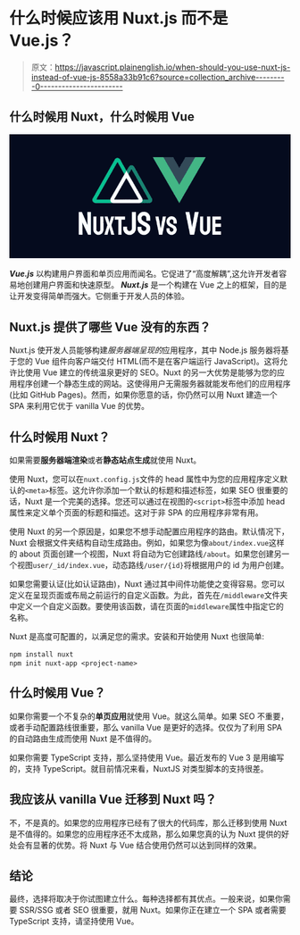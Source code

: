 # 什么时候应该用 Nuxt.js 而不是 Vue.js？

> 原文：<https://javascript.plainenglish.io/when-should-you-use-nuxt-js-instead-of-vue-js-8558a33b91c6?source=collection_archive---------0----------------------->

## 什么时候用 Nuxt，什么时候用 Vue

![](img/c160a1ec882d7687768ecac512a1e6fd.png)

***Vue.js*** 以构建用户界面和单页应用而闻名。它促进了“高度解耦”,这允许开发者容易地创建用户界面和快速原型。 ***Nuxt.js*** 是一个构建在 Vue 之上的框架，目的是让开发变得简单而强大。它侧重于开发人员的体验。

## Nuxt.js 提供了哪些 Vue 没有的东西？

Nuxt.js 使开发人员能够构建*服务器端呈现的*应用程序，其中 Node.js 服务器将基于您的 Vue 组件向客户端交付 HTML(而不是在客户端运行 JavaScript)。这将允许比使用 Vue 建立的传统温泉更好的 SEO。Nuxt 的另一大优势是能够为您的应用程序创建一个静态生成的网站。这使得用户无需服务器就能发布他们的应用程序(比如 GitHub Pages)。然而，如果你愿意的话，你仍然可以用 Nuxt 建造一个 SPA 来利用它优于 vanilla Vue 的优势。

## 什么时候用 Nuxt？

如果需要**服务器端渲染**或者**静态站点生成**就使用 Nuxt。

使用 Nuxt，您可以在`nuxt.config.js`文件的 head 属性中为您的应用程序定义默认的`<meta>`标签。这允许你添加一个默认的标题和描述标签，如果 SEO 很重要的话，Nuxt 是一个完美的选择。您还可以通过在视图的`<script>`标签中添加 head 属性来定义单个页面的标题和描述。这对于非 SPA 的应用程序非常有用。

使用 Nuxt 的另一个原因是，如果您不想手动配置应用程序的路由。默认情况下，Nuxt 会根据文件夹结构自动生成路由。例如，如果您为像`about/index.vue`这样的 about 页面创建一个视图，Nuxt 将自动为它创建路线`/about`。如果您创建另一个视图`user/_id/index.vue`，动态路线`/user/{id}`将根据用户的 id 为用户创建。

如果您需要认证(比如认证路由)，Nuxt 通过其中间件功能使之变得容易。您可以定义在呈现页面或布局之前运行的自定义函数。为此，首先在`/middleware`文件夹中定义一个自定义函数。要使用该函数，请在页面的`middleware`属性中指定它的名称。

Nuxt 是高度可配置的，以满足您的需求。安装和开始使用 Nuxt 也很简单:

```
npm install nuxt
npm init nuxt-app <project-name>
```

## 什么时候用 Vue？

如果你需要一个不复杂的**单页应用**就使用 Vue。就这么简单。如果 SEO 不重要，或者手动配置路线很重要，那么 vanilla Vue 是更好的选择。仅仅为了利用 SPA 的自动路由生成而使用 Nuxt 是不值得的。

如果你需要 TypeScript 支持，那么坚持使用 Vue。最近发布的 Vue 3 是用编写的，支持 TypeScript。就目前情况来看，NuxtJS 对类型脚本的支持很差。

## 我应该从 vanilla Vue 迁移到 Nuxt 吗？

不，不是真的。如果您的应用程序已经有了很大的代码库，那么迁移到使用 Nuxt 是不值得的。如果您的应用程序还不太成熟，那么如果您真的认为 Nuxt 提供的好处会有显著的优势。将 Nuxt 与 Vue 结合使用仍然可以达到同样的效果。

## 结论

最终，选择将取决于你试图建立什么。每种选择都有其优点。一般来说，如果你需要 SSR/SSG 或者 SEO 很重要，就用 Nuxt。如果你正在建立一个 SPA 或者需要 TypeScript 支持，请坚持使用 Vue。